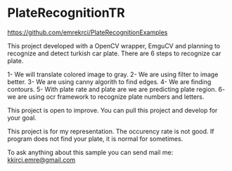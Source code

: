 # PlateRecognitionTR
https://github.com/emrekrci/PlateRecognitionExamples

This project developed with a OpenCV wrapper, EmguCV and planning to recognize and detect turkish car plate. 
There are 6 steps to recognize car plate. 

1- We will translate colored image to gray.
2- We are using filter to image better.
3- We are using canny algorith to find edges. 
4- We are finding contours. 
5- With plate rate and plate are we are predicting plate region.
6- we are using ocr framework to recognize plate numbers and letters. 

This project is open to improve. You can pull this project and develop for your goal. 

This project is for my representation. The occurency rate is not good. If program does not find your plate, it is normal for sometimes.  

To ask anything about this sample you can send mail me: kkirci.emre@gmail.com
